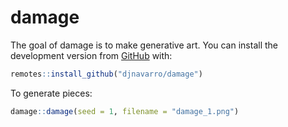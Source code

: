 
<!-- README.md is generated from README.Rmd. Please edit that file -->

# damage

<!-- badges: start -->
<!-- badges: end -->

The goal of damage is to make generative art. You can install the
development version from [GitHub](https://github.com/) with:

``` r
remotes::install_github("djnavarro/damage")
```

To generate pieces:

``` r
damage::damage(seed = 1, filename = "damage_1.png")
```
